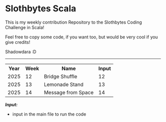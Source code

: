 # Slothbytes Scala

This is my weekly contribution Repository to the Slothbytes Coding Challenge in Scala!

Feel free to copy some code, if you want too, but would be very cool if you give credits!

Shadowdara :D

---

<table>
    <tr>
        <th>Year</th>
        <th>Week</th>
        <th>Name</th>
        <th>Input</th>
    </tr>
    <tr>
        <td>2025</td>
        <td>12</td>
        <td>Bridge Shuffle</td>
        <td>12</td>
    </tr>
    <tr>
        <td>2025</td>
        <td>13</td>
        <td>Lemonade Stand</td>
        <td>13</td>
    </tr>
    <tr>
        <td>2025</td>
        <td>14</td>
        <td>Message from Space</td>
        <td>14</td>
    </tr>
</table>

***Input:***
- input in the main file to run the code
